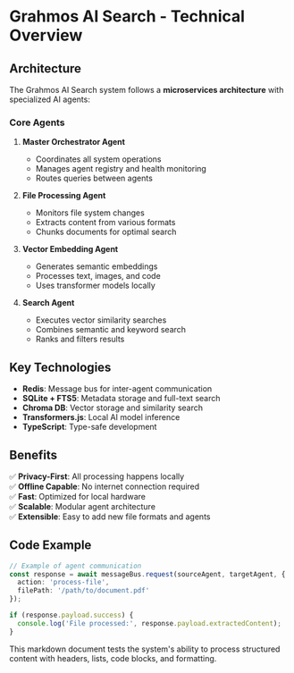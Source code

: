 # Grahmos AI Search - Technical Overview

## Architecture

The Grahmos AI Search system follows a **microservices architecture** with specialized AI agents:

### Core Agents

1. **Master Orchestrator Agent**
   - Coordinates all system operations
   - Manages agent registry and health monitoring
   - Routes queries between agents

2. **File Processing Agent**
   - Monitors file system changes
   - Extracts content from various formats
   - Chunks documents for optimal search

3. **Vector Embedding Agent**  
   - Generates semantic embeddings
   - Processes text, images, and code
   - Uses transformer models locally

4. **Search Agent**
   - Executes vector similarity searches
   - Combines semantic and keyword search
   - Ranks and filters results

## Key Technologies

- **Redis**: Message bus for inter-agent communication
- **SQLite + FTS5**: Metadata storage and full-text search
- **Chroma DB**: Vector storage and similarity search
- **Transformers.js**: Local AI model inference
- **TypeScript**: Type-safe development

## Benefits

✅ **Privacy-First**: All processing happens locally  
✅ **Offline Capable**: No internet connection required  
✅ **Fast**: Optimized for local hardware  
✅ **Scalable**: Modular agent architecture  
✅ **Extensible**: Easy to add new file formats and agents

## Code Example

```typescript
// Example of agent communication
const response = await messageBus.request(sourceAgent, targetAgent, {
  action: 'process-file',
  filePath: '/path/to/document.pdf'
});

if (response.payload.success) {
  console.log('File processed:', response.payload.extractedContent);
}
```

This markdown document tests the system's ability to process structured content with headers, lists, code blocks, and formatting.